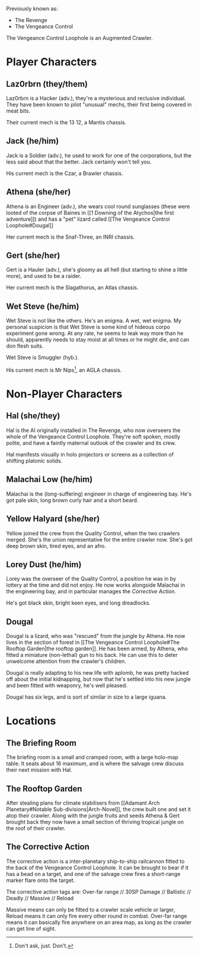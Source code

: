 Previously known as:
- The Revenge
- The Vengeance Control

The Vengeance Control Loophole is an Augmented Crawler.

# Player Characters
## Laz0rbrn (they/them)
Laz0rbrn is a Hacker (adv.), they're a mysterious and reclusive individual. They have been known to pilot "unusual" mechs, their first being covered in meat bits.

Their current mech is the 13 12, a Mantis chassis.

## Jack (he/him)
Jack is a Soldier (adv.), he used to work for one of the corporations, but the less said about that the better. Jack certainly won't tell you.

His current mech is the Czar, a Brawler chassis.

## Athena (she/her)
Athena is an Engineer (adv.), she wears cool round sunglasses (these were looted of the corpse of Baines in [[1 Downing of the Atychos|the first adventure]]) and has a "pet" lizard called [[The Vengeance Control Loophole#Dougal]]

Her current mech is the Snaf-Three, an INRI chassis.

## Gert (she/her)
Gert is a Hauler (adv.), she's gloomy as all hell (but starting to shine a little more), and used to be a raider.

Her current mech is the Slagathorus, an Atlas chassis.

## Wet Steve (he/him)
Wet Steve is not like the others. He's an enigma. A wet, wet enigma. My personal suspicion is that Wet Steve is some kind of hideous corpo experiment gone wrong. At any rate, he seems to leak way more than he should, apparently needs to stay moist at all times or he might die, and can don flesh suits.

Wet Steve is Smuggler (hyb.).

His current mech is Mr Nips[^1], an AGLA chassis.

# Non-Player Characters
## Hal (she/they)
Hal is the AI originally installed in The Revenge, who now overseers the whole of the Vengeance Control Loophole. They're soft spoken, mostly polite, and have a faintly maternal outlook of the crawler and its crew.

Hal manifests visually in holo projectors or screens as a collection of shifting platonic solids.

## Malachai Low (he/him)
Malachai is the (long-suffering) engineer in charge of engineering bay. He's got pale skin, long brown curly hair and a short beard.

## Yellow Halyard (she/her)
Yellow joined the crew from the Quality Control, when the two crawlers merged. She's the union representative for the entire crawler now. She's got deep brown skin, tired eyes, and an afro.

## Lorey Dust (he/him)
Lorey was the overseer of the Quality Control, a position he was in by lottery at the time and did not enjoy. He now works alongside Malachai in the engineering bay, and in particular manages the *Corrective Action*.

He's got black skin, bright keen eyes, and long dreadlocks.

## Dougal
Dougal is a lizard, who was "rescued" from the jungle by Athena. He now lives in the section of forest in [[The Vengeance Control Loophole#The Rooftop Garden|the rooftop garden]]. He has been armed, by Athena, who fitted a miniature (non-lethal) gun to his back. He can use this to deter unwelcome attention from the crawler's children.

Dougal is really adapting to his new life with aplomb, he was pretty hacked off about the initial kidnapping, but now that he's settled into his new jungle and been fitted with weaponry, he's well pleased.

Dougal has six legs, and is sort of similar in size to a large iguana.

# Locations

## The Briefing Room
The briefing room is a small and cramped room, with a large holo-map table. It seats about 16 maximum, and is where the salvage crew discuss their next mission with Hal.

## The Rooftop Garden
After stealing plans for climate stabilisers from [[Adamant Arch Planetary#Notable Sub-divisions|Arch-Novel]], the crew built one and set it atop their crawler. Along with the jungle fruits and seeds Athena & Gert brought back they now have a small section of thriving tropical jungle on the roof of their crawler.

## The Corrective Action
The corrective action is a inter-planetary ship-to-ship railcannon fitted to the back of the Vengeance Control Loophole. It can be brought to bear if it has a bead on a target, and one of the salvage crew fires a short-range marker flare onto the target.

The corrective action tags are: Over-far range // 30SP Damage // Ballistic // Deadly // Massive // Reload

Massive means can only be fitted to a crawler scale vehicle or larger, Reload means it can only fire every other round in combat. Over-far range means it can basically fire anywhere on an area map, as long as the crawler can get line of sight.

[^1]: Don't ask, just. Don't.